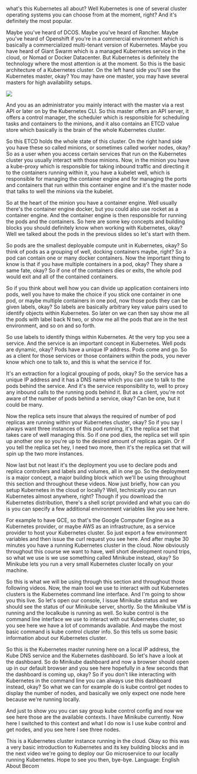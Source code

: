 what's this Kubernetes all about? Well Kubernetes is one of several cluster operating systems you can choose from at the moment, right? And it's definitely the most popular.

Maybe you've heard of DCOS. Maybe you've heard of Rancher. Maybe you've heard of Openshift if you're in a commercial environment which is basically a commercialized multi-tenant version of Kubernetes. Maybe you have heard of Giant Swarm which is a managed Kubernetes service in the cloud, or Nomad or Docker Datacenter. But Kubernetes is definitely the technology where the most attention is at the moment. So this is the basic architecture of a Kubernetes cluster. On the left hand side you'll see the Kubernetes master, okay? You may have one master, you may have several masters for high availability setups.


![](https://d33wubrfki0l68.cloudfront.net/518e18713c865fe67a5f23fc64260806d72b38f5/61d75/images/docs/post-ccm-arch.png)

And you as an administrator you mainly interact with the master via a rest API or later on by the Kubernetes CLI. So this master offers an API server, it offers a control manager, the scheduler which is responsible for scheduling tasks and containers to the minions, and it also contains an ETCD value store which basically is the brain of the whole Kubernetes cluster.

So this ETCD holds the whole state of this cluster. On the right hand side you have these so called minions, or sometimes called worker nodes, okay? So as a user when you access certain services that run on the Kubernetes cluster you usually interact with those minions. Now, in the minion you have a kube-proxy which is responsible for taking inbound traffic and directing it to the containers running within it, you have a kubelet well, which is responsible for managing the container engine and for managing the ports and containers that run within this container engine and it's the master node that talks to well the minions via the kubelet.

So at the heart of the minion you have a container engine. Well usually there's the container engine docker, but you could also use rocket as a container engine. And the container engine is then responsible for running the pods and the containers. So here are some key concepts and building blocks you should definitely know when working with Kubernetes, okay? Well we talked about the pods in the previous slides so let's start with them.

So pods are the smallest deployable compute unit in Kubernetes, okay? So think of pods as a grouping of well, docking containers maybe, right? So a pod can contain one or many docker containers. Now the important thing to know is that if you have multiple containers in a pod, okay? They share a same fate, okay? So if one of the containers dies or exits, the whole pod would exit and all of the contained containers.

So if you think about well how you can divide up application containers into pods, well you have to make the choice if you stick one container in one pod, or maybe multiple containers in one pod, now those pods they can be given labels, okay? So labels are basically arbitrary key value pairs used to identify objects within Kubernetes. So later on we can then say show me all the pods with label back N two, or show me all the pods that are in the test environment, and so on and so forth.

So use labels to identify things within Kubernetes. At the very top you see a service. And the service is an important concept in Kubernetes. Well pods are dynamic, okay? Pods have a unique IP address. Pods come and go. So as a client for those services or those containers within the pods, you never know which one to talk to, and this is what the service if for.

It's an extraction for a logical grouping of pods, okay? So the service has a unique IP address and it has a DNS name which you can use to talk to the pods behind the service. And it's the service responsibility to, well to proxy any inbound calls to the running pods behind it. But as a client, you're not aware of the number of pods behind a service, okay? Can be one, but it could be many.

Now the replica sets insure that always the required of number of pod replicas are running within your Kubernetes cluster, okay? So if you say I always want three instances of this pod running, it's the replica set that takes care of well managing this. So if one pod dies, the replica set will spin up another one so you're up to the desired amount of replicas again. Or if you tell the replica set hey, I need two more, then it's the replica set that will spin up the two more instances.

Now last but not least it's the deployment you use to declare pods and replica controllers and labels and volumes, all in one go. So the deployment is a major concept, a major building block which we'll be using throughout this section and throughout these videos. Now just briefly, how can you setup Kubernetes in the cloud or locally? Well, technically you can run Kubernetes almost anywhere, right? Though if you download the Kubernetes distribution, there's a shell script provided and what you can do is you can specify a few additional environment variables like you see here.


For example to have GCE, so that's the Google Computer Engine as a Kubernetes provider, or maybe AWS as an infrastructure, as a service provider to host your Kubernetes cluster. So just export a few environment variables and then issue the curl request you see here. And after maybe 30 minutes you have a running Kubernetes cluster in the cloud. Now obviously throughout this course we want to have, well short development round trips, so what we use is we use something called Minikube instead, okay? So Minikube lets you run a very small Kubernetes cluster locally on your machine.


So this is what we will be using through this section and throughout those following videos. Now, the main tool we use to interact with out Kubernetes clusters is the Kubernetes command line interface. And I'm going to show you this live. So let's open our console, I issue Minikube status and we should see the status of our Minikube server, shortly.
So the Minikube VM is running and the localkube is running as well. So kube control is the command line interface we use to interact with out Kubernetes cluster, so you see here we have a lot of commands available. And maybe the most basic command is kube control cluster info. So this tells us some basic information about our Kubernetes cluster.


So this is the Kubernetes master running here on a local IP address, the Kube DNS service and the Kubernetes dashboard. So let's have a look at the dashboard. So do Minikube dashboard and now a browser should open up in our default browser and you see here hopefully in a few seconds that the dashboard is coming up, okay? So if you don't like interacting with Kubernetes in the command line you can always use this dashboard instead, okay? So what we can for example do is kube control get nodes to display the number of nodes, and basically we only expect one node here because we're running locally.

And just to show you you can say group kube control config and now we see here those are the available contexts. I have Minikube currently. Now here I switched to this context and what I do now is I use kube control and get nodes, and you see here I see three nodes.

This is a Kubernetes cluster instance running in the cloud. Okay so this was a very basic introduction to Kubernetes and its key building blocks and in the next video we're going to deploy our Go microservice to our locally running Kubernetes. Hope to see you then, bye-bye.
 Language: English   About  Becom